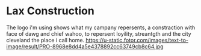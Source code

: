 # Lax Construction 
The logo i'm using shows what my campany repersents, a constraction with face of dawg and chief wahoo, to repersent loyility, streantgth and the city cleveland the place i call home. 
https://u-static.fotor.com/images/text-to-image/result/PRO-8968e8dd4a5e4378892cc63749cb8c64.jpg
